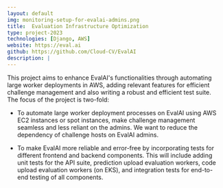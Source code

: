 ```yaml
---
layout: default
img: monitoring-setup-for-evalai-admins.png
title:  Evaluation Infrastructure Optimization
type: project-2023
technologies: [Django, AWS]
website: https://eval.ai
github: https://github.com/Cloud-CV/EvalAI
description: |
---
```

This project aims to enhance EvalAI's functionalities through automating large worker deployments in AWS, adding relevant features for efficient challenge management and also writing a robust and efficient test suite. The focus of the project is two-fold:

- To automate large worker deployment processes on EvalAI using AWS EC2 instances or spot instances, make challenge management seamless and less reliant on the admins. We want to reduce the dependency of challenge hosts on EvalAI admins.

- To make EvalAI more reliable and error-free by incorporating tests for different frontend and backend components. This will include adding unit tests for the API suite, prediction upload evaluation workers, code upload evaluation workers (on EKS), and integration tests for end-to-end testing of all components.
